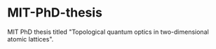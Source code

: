 # MIT-PhD-thesis
MIT PhD thesis titled "Topological quantum optics in two-dimensional atomic lattices".
